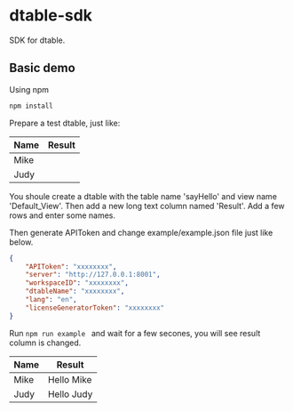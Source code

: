 # dtable-sdk

SDK for dtable.

## Basic demo

Using npm


~~~bash
npm install
~~~

Prepare a test dtable, just like:

| Name | Result |
| ---- | ------ |
| Mike |        |
| Judy |        |

You shoule create a dtable with the table name 'sayHello' and view name 'Default_View'. Then add a new long text column named 'Result'. Add a few rows and enter some names.

Then generate APIToken and change example/example.json file just like below.

~~~json
{
    "APIToken": "xxxxxxxx",
    "server": "http://127.0.0.1:8001",
    "workspaceID": "xxxxxxxx",
    "dtableName": "xxxxxxxx",
    "lang": "en",
    "licenseGeneratorToken": "xxxxxxxx"
} 
~~~

Run `npm run example ` and wait for a few secones, you will see result column is changed.

| Name | Result     |
| ---- | ---------- |
| Mike | Hello Mike |
| Judy | Hello Judy |